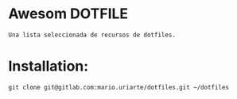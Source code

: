 # Awesom DOTFILE

    Una lista seleccionada de recursos de dotfiles.


# Installation:

    git clone git@gitlab.com:mario.uriarte/dotfiles.git ~/dotfiles

